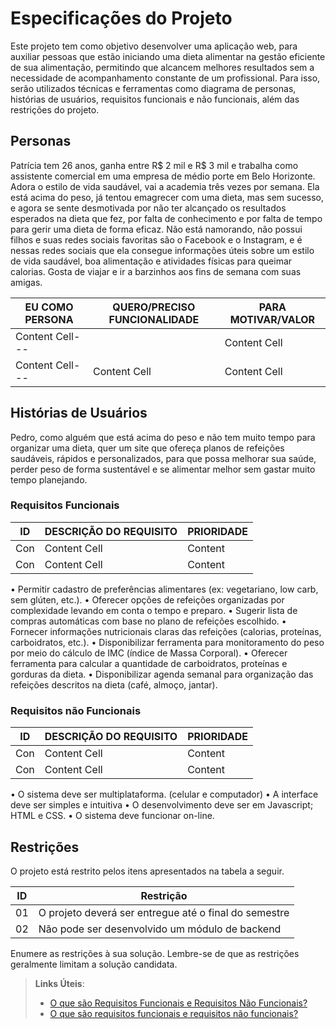 # Especificações do Projeto

Este projeto tem como objetivo desenvolver uma aplicação web, para auxiliar pessoas que estão iniciando uma dieta alimentar na gestão eficiente de sua alimentação, permitindo que alcancem melhores resultados sem a necessidade de acompanhamento constante de um profissional. Para isso, serão utilizados técnicas e ferramentas como diagrama de personas, histórias de usuários, requisitos funcionais e não funcionais, além das restrições do projeto.

## Personas

Patrícia tem 26 anos, ganha entre R$ 2 mil e R$ 3 mil e trabalha como assistente comercial em uma empresa de médio porte em Belo Horizonte. Adora o estilo de vida saudável, vai a academia três vezes por semana. Ela está acima do peso, já tentou emagrecer com uma dieta, mas sem sucesso, e agora se sente desmotivada por não ter alcançado os resultados esperados na dieta que fez, por falta de conhecimento e por falta de tempo para gerir uma dieta de forma eficaz.
Não está namorando, não possui filhos e suas redes sociais favoritas são o Facebook e o Instagram, e é nessas redes sociais que ela consegue informações úteis sobre um estilo de vida saudável, boa alimentação e atividades físicas para queimar calorias. Gosta de viajar e ir a barzinhos aos fins de semana com suas amigas.

| EU COMO PERSONA  | QUERO/PRECISO FUNCIONALIDADE |PARA MOTIVAR/VALOR  |
| ---------------- | ---------------------------- |------------------- |
| Content Cell---  |                              |Content Cell        |
| Content Cell---  | Content Cell                 |Content Cell        |

## Histórias de Usuários

Pedro, como alguém que está acima do peso e não tem muito tempo para organizar uma dieta, quer um site que ofereça planos de refeições saudáveis, rápidos e personalizados, para que possa melhorar sua saúde, perder peso de forma sustentável e se alimentar melhor sem gastar muito tempo planejando.

### Requisitos Funcionais

| ID  |       DESCRIÇÃO DO REQUISITO | PRIORIDADE |
| --  | ---------------------------- |----------- |
| Con | Content Cell                 |Content     |
| Con | Content Cell                 |Content     |

•	Permitir cadastro de preferências alimentares (ex: vegetariano, low carb, sem glúten, etc.).
•	Oferecer opções de refeições organizadas por complexidade levando em conta o tempo e preparo.
•	Sugerir lista de compras automáticas com base no plano de refeições escolhido.
•	Fornecer informações nutricionais claras das refeições (calorias, proteínas, carboidratos, etc.).
•	Disponibilizar ferramenta para monitoramento do peso por meio do cálculo de IMC (índice de Massa Corporal).
•	Oferecer ferramenta para calcular a quantidade de carboidratos, proteínas e gorduras da dieta.
•	Disponibilizar agenda semanal para organização das refeições descritos na dieta (café, almoço, jantar).

### Requisitos não Funcionais

| ID  |       DESCRIÇÃO DO REQUISITO | PRIORIDADE |
| --  | ---------------------------- |----------- |
| Con | Content Cell                 |Content     |
| Con | Content Cell                 |Content     |

•	O sistema deve ser multiplataforma. (celular e computador)
•	A interface deve ser simples e intuitiva
•	O desenvolvimento deve ser em Javascript; HTML e CSS.
•	O sistema deve funcionar on-line.

## Restrições

O projeto está restrito pelos itens apresentados na tabela a seguir.

|ID| Restrição                                             |
|--|-------------------------------------------------------|
|01| O projeto deverá ser entregue até o final do semestre |
|02| Não pode ser desenvolvido um módulo de backend        |


Enumere as restrições à sua solução. Lembre-se de que as restrições geralmente limitam a solução candidata.

> **Links Úteis**:
> - [O que são Requisitos Funcionais e Requisitos Não Funcionais?](https://codificar.com.br/requisitos-funcionais-nao-funcionais/)
> - [O que são requisitos funcionais e requisitos não funcionais?](https://analisederequisitos.com.br/requisitos-funcionais-e-requisitos-nao-funcionais-o-que-sao/)
